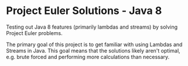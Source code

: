 Project Euler Solutions - Java 8
================================

Testing out Java 8 features (primarily lambdas and streams) by solving Project Euler problems.

The primary goal of this project is to get familiar with using Lambdas and Streams in Java.
This goal means that the solutions likely aren't optimal, e.g. brute forced and performing
more calculations than necessary.

